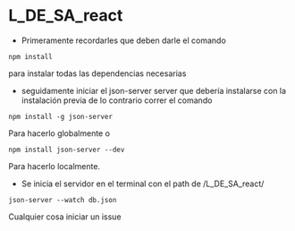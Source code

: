 # L_DE_SA_react

- Primeramente recordarles que deben darle el comando 

```
npm install
```
para instalar todas las dependencias necesarias

- seguidamente iniciar el json-server server que debería instalarse con la instalación previa de lo contrario correr el comando 

```
npm install -g json-server 
```
Para hacerlo globalmente o

```
npm install json-server --dev 
```
Para hacerlo localmente.

- Se inicia el servidor en el terminal con el path de /L_DE_SA_react/
```
json-server --watch db.json 
```

Cualquier cosa iniciar un issue